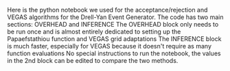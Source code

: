 Here is the python notebook we used for the acceptance/rejection and VEGAS algorithms for the Drell-Yan Event Generator.
The code has two main sections: OVERHEAD and INFERENCE
The OVERHEAD block only needs to be run once and is almost entirely dedicated to setting up the Papaefstathiou function and VEGAS grid adaptations
The INFERENCE block is much faster, especially for VEGAS because it doesn't require as many function evaluations
No special instructions to run the notebook, the values in the 2nd block can be edited to compare the two methods.

